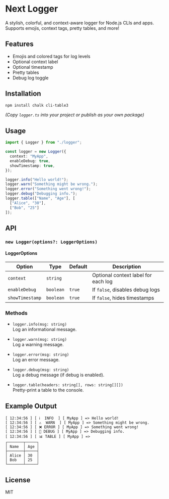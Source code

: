 # Next Logger

A stylish, colorful, and context-aware logger for Node.js CLIs and apps.  
Supports emojis, context tags, pretty tables, and more!

## Features

- Emojis and colored tags for log levels
- Optional context label
- Optional timestamp
- Pretty tables
- Debug log toggle

## Installation

```bash
npm install chalk cli-table3
```
*(Copy `logger.ts` into your project or publish as your own package)*

## Usage

```typescript
import { Logger } from "./logger";

const logger = new Logger({
  context: "MyApp",
  enableDebug: true,
  showTimestamp: true,
});

logger.info("Hello world!");
logger.warn("Something might be wrong.");
logger.error("Something went wrong!");
logger.debug("Debugging info.");
logger.table(["Name", "Age"], [
  ["Alice", "30"],
  ["Bob", "25"]
]);
```

## API

### `new Logger(options?: LoggerOptions)`

#### LoggerOptions

| Option         | Type      | Default | Description                                 |
| -------------- | --------- | ------- | ------------------------------------------- |
| `context`      | `string`  |         | Optional context label for each log         |
| `enableDebug`  | `boolean` | `true`  | If `false`, disables debug logs             |
| `showTimestamp`| `boolean` | `true`  | If `false`, hides timestamps                |

### Methods

- `logger.info(msg: string)`  
  Log an informational message.

- `logger.warn(msg: string)`  
  Log a warning message.

- `logger.error(msg: string)`  
  Log an error message.

- `logger.debug(msg: string)`  
  Log a debug message (if debug is enabled).

- `logger.table(headers: string[], rows: string[][])`  
  Pretty-print a table to the console.

## Example Output

```
[ 12:34:56 ] [ ℹ️  INFO  ] [ MyApp ] => Hello world!
[ 12:34:56 ] [ ⚠️  WARN  ] [ MyApp ] => Something might be wrong.
[ 12:34:56 ] [ ❌ ERROR ] [ MyApp ] => Something went wrong!
[ 12:34:56 ] [ 🐛 DEBUG ] [ MyApp ] => Debugging info.
[ 12:34:56 ] [ 📊 TABLE ] [ MyApp ] =>
┌───────┬─────┐
│ Name  │ Age │
├───────┼─────┤
│ Alice │ 30  │
│ Bob   │ 25  │
└───────┴─────┘
```

## License

MIT
